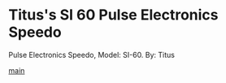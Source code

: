 # Titus's SI 60 Pulse Electronics Speedo
Pulse Electronics Speedo, Model: SI-60. By: Titus

[main](https://i.imgur.com/32pZ03z.png)
